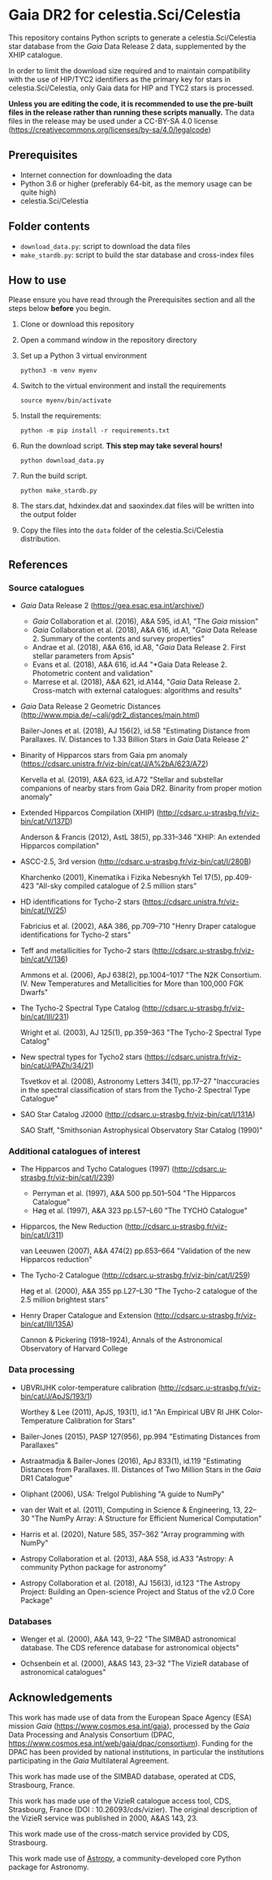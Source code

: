 Gaia DR2 for celestia.Sci/Celestia
==================================

This repository contains Python scripts to generate a celestia.Sci/Celestia
star database from the *Gaia* Data Release 2 data, supplemented by the XHIP
catalogue.

In order to limit the download size required and to maintain compatibility
with the use of HIP/TYC2 identifiers as the primary key for stars in
celestia.Sci/Celestia, only Gaia data for HIP and TYC2 stars is processed.

**Unless you are editing the code, it is recommended to use the pre-built
files in the release rather than running these scripts manually.** The data
files in the release may be used under a CC-BY-SA 4.0 license
(https://creativecommons.org/licenses/by-sa/4.0/legalcode)

## Prerequisites

-  Internet connection for downloading the data
-  Python 3.6 or higher (preferably 64-bit, as the memory usage can be quite
   high)
-  celestia.Sci/Celestia

## Folder contents

-  `download_data.py`: script to download the data files
-  `make_stardb.py`: script to build the star database and cross-index files

## How to use

Please ensure you have read through the Prerequisites section and all the
steps below **before** you begin.

1.  Clone or download this repository
2.  Open a command window in the repository directory
3.  Set up a Python 3 virtual environment

    `python3 -m venv myenv`

4.  Switch to the virtual environment and install the requirements

    `source myenv/bin/activate`

5.  Install the requirements:

    `python -m pip install -r requirements.txt`

6.  Run the download script. **This step may take several hours!**

    `python download_data.py`

7.  Run the build script.

    `python make_stardb.py`

8.  The stars.dat, hdxindex.dat and saoxindex.dat files will be written into
    the output folder

9.  Copy the files into the `data` folder of the celestia.Sci/Celestia
    distribution.

## References

### Source catalogues

- *Gaia* Data Release 2 (https://gea.esac.esa.int/archive/)
    - *Gaia* Collaboration et al. (2016), A&A 595, id.A1, "The *Gaia* mission"
    - *Gaia* Collaboration et al. (2018), A&A 616, id.A1, "*Gaia* Data
      Release 2. Summary of the contents and survey properties"
    - Andrae et al. (2018), A&A 616, id.A8, "*Gaia* Data Release 2. First
      stellar parameters from Apsis"
    - Evans et al. (2018), A&A 616, id.A4 "*Gaia Data Release 2. Photometric
      content and validation"
    - Marrese et al. (2018), A&A 621, id.A144, "*Gaia* Data Release 2.
      Cross-match with external catalogues: algorithms and results"

- *Gaia* Data Release 2 Geometric Distances
  (http://www.mpia.de/~calj/gdr2_distances/main.html)

  Bailer-Jones et al. (2018), AJ 156(2), id.58 "Estimating Distance from
  Parallaxes. IV. Distances to 1.33 Billion Stars in *Gaia* Data Release 2"

- Binarity of Hipparcos stars from Gaia pm anomaly
  (https://cdsarc.unistra.fr/viz-bin/cat/J/A%2bA/623/A72)

  Kervella et al. (2019), A&A 623, id.A72 "Stellar and substellar companions
  of nearby stars from Gaia DR2. Binarity from proper motion anomaly"

- Extended Hipparcos Compilation (XHIP)
  (http://cdsarc.u-strasbg.fr/viz-bin/cat/V/137D)

  Anderson & Francis (2012), AstL 38(5), pp.331–346 "XHIP: An extended
  Hipparcos compilation"

- ASCC-2.5, 3rd version (http://cdsarc.u-strasbg.fr/viz-bin/cat/I/280B)

  Kharchenko (2001), Kinematika i Fizika Nebesnykh Tel 17(5), pp.409-423
  "All-sky compiled catalogue of 2.5 million stars"

- HD identifications for Tycho-2 stars
  (https://cdsarc.unistra.fr/viz-bin/cat/IV/25)

  Fabricius et al. (2002), A&A 386, pp.709–710 "Henry Draper catalogue
  identifications for Tycho-2 stars"

- Teff and metallicities for Tycho-2 stars
  (http://cdsarc.u-strasbg.fr/viz-bin/cat/V/136)

  Ammons et al. (2006), ApJ 638(2), pp.1004–1017 "The N2K Consortium. IV. New
  Temperatures and Metallicities for More than 100,000 FGK Dwarfs"

- The Tycho-2 Spectral Type Catalog
  (http://cdsarc.u-strasbg.fr/viz-bin/cat/III/231)

  Wright et al. (2003), AJ 125(1), pp.359–363 "The Tycho-2 Spectral Type
  Catalog"

- New spectral types for Tycho2 stars
  (https://cdsarc.unistra.fr/viz-bin/cat/J/PAZh/34/21)

  Tsvetkov et al. (2008), Astronomy Letters 34(1), pp.17–27 "Inaccuracies in
  the spectral classification of stars from the Tycho-2 Spectral Type
  Catalogue"

- SAO Star Catalog J2000 (http://cdsarc.u-strasbg.fr/viz-bin/cat/I/131A)

  SAO Staff, "Smithsonian Astrophysical Observatory Star Catalog (1990)"

### Additional catalogues of interest

- The Hipparcos and Tycho Catalogues (1997)
  (http://cdsarc.u-strasbg.fr/viz-bin/cat/I/239)
  - Perryman et al. (1997), A&A 500 pp.501–504 "The Hipparcos Catalogue"
  - Høg et al. (1997), A&A 323 pp.L57–L60 "The TYCHO Catalogue"

- Hipparcos, the New Reduction (http://cdsarc.u-strasbg.fr/viz-bin/cat/I/311)

  van Leeuwen (2007), A&A 474(2) pp.653–664 "Validation of the new Hipparcos
  reduction"

- The Tycho-2 Catalogue (http://cdsarc.u-strasbg.fr/viz-bin/cat/I/259)

  Høg et al. (2000), A&A 355 pp.L27–L30 "The Tycho-2 catalogue of the 2.5
  million brightest stars"

- Henry Draper Catalogue and Extension
  (http://cdsarc.u-strasbg.fr/viz-bin/cat/III/135A)

  Cannon & Pickering (1918–1924), Annals of the Astronomical Observatory of
  Harvard College

### Data processing

- UBVRIJHK color-temperature calibration
  (http://cdsarc.u-strasbg.fr/viz-bin/cat/J/ApJS/193/1)

  Worthey & Lee (2011), ApJS, 193(1), id.1 "An Empirical UBV RI JHK
  Color-Temperature Calibration for Stars"

- Bailer-Jones (2015), PASP 127(956), pp.994 "Estimating Distances from
  Parallaxes"

- Astraatmadja & Bailer-Jones (2016), ApJ 833(1), id.119 "Estimating
  Distances from Parallaxes. III. Distances of Two Million Stars in the
  *Gaia* DR1 Catalogue"

- Oliphant (2006), USA: Trelgol Publishing "A guide to NumPy"

- van der Walt et al. (2011), Computing in Science & Engineering, 13, 22–30
  "The NumPy Array: A Structure for Efficient Numerical Computation"

- Harris et al. (2020), Nature 585, 357–362 "Array programming with NumPy"

- Astropy Collaboration et al. (2013), A&A 558, id.A33 "Astropy: A community
  Python package for astronomy"

- Astropy Collaboration et al. (2018), AJ 156(3), id.123 "The Astropy Project:
  Building an Open-science Project and Status of the v2.0 Core Package"

### Databases

- Wenger et al. (2000), A&A 143, 9–22 "The SIMBAD astronomical database. The
  CDS reference database for astronomical objects"

- Ochsenbein et al. (2000), A&AS 143, 23–32 "The VizieR database of
  astronomical catalogues"

## Acknowledgements

This work has made use of data from the European Space Agency (ESA) mission
*Gaia* (https://www.cosmos.esa.int/gaia), processed by the *Gaia* Data
Processing and Analysis Consortium (DPAC,
https://www.cosmos.esa.int/web/gaia/dpac/consortium). Funding for the DPAC has
been provided by national institutions, in particular the institutions
participating in the *Gaia* Multilateral Agreement.

This work has made use of the SIMBAD database, operated at CDS, Strasbourg,
France.

This work has made use of the VizieR catalogue access tool, CDS, Strasbourg,
France (DOI : 10.26093/cds/vizier). The original description of the VizieR
service was published in 2000, A&AS 143, 23.

This work made use of the cross-match service provided by CDS, Strasbourg.

This work made use of [Astropy](http://www.astropy.org), a community-developed
core Python package for Astronomy.
